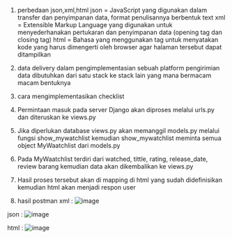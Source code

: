 1. perbedaan json,xml,html
  json = JavaScript yang digunakan dalam transfer dan penyimpanan data, format penulisannya berbentuk text
  xml = Extensible Markup Language yang digunakan untuk menyederhanakan pertukaran dan penyimpanan data (opening tag dan closing tag)
  html = Bahasa yang menggunakan tag untuk menyatakan kode yang harus dimengerti oleh browser agar halaman tersebut dapat ditampilkan

2. data delivery dalam pengimplementasian sebuah platform
  pengirimian data dibutuhkan dari satu stack ke stack lain yang mana bermacam macam bentuknya

3. cara mengimplementasikan checklist
  1. Permintaan masuk pada server Django akan diproses melalui urls.py dan diteruskan ke views.py
  2. Jika diperlukan database views.py akan memanggil models.py melalui fungsi show_mywatchlist kemudian show_mywatchlist meminta semua object MyWaatchlist dari              models.py
  3. Pada MyWaatchlist terdiri dari watched, tittle, rating, release_date, review barang kemudian data akan dikembalikan ke views.py
  4. Hasil proses tersebut akan di mapping di html yang sudah didefinisikan kemudian html akan menjadi respon user

4. hasil postman
xml : ![image](https://user-images.githubusercontent.com/90234027/194107598-ffba83e5-446f-4159-aeee-723025799076.png)

json :  ![image](https://user-images.githubusercontent.com/90234027/194107574-f78f40fa-e97e-4169-a67f-08c46d778646.png)

html : ![image](https://user-images.githubusercontent.com/90234027/194107552-b8269a4d-ae27-4474-9758-43b5583106a8.png)
